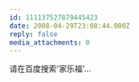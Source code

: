 ```yaml
---
id: 111137527879445423
date: 2008-04-29T23:08:44.000Z
reply: false
media_attachments: 0
---
```


请在百度搜索'家乐福'...

